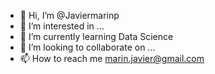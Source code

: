 - 👋 Hi, I’m @Javiermarinp
- 👀 I’m interested in ...
- 🌱 I’m currently learning Data Science
- 💞️ I’m looking to collaborate on ...
- 📫 How to reach me marin.javier@gmail.com

<!---
Javiermarinp/Javiermarinp is a ✨ special ✨ repository because its `README.md` (this file) appears on your GitHub profile.
You can click the Preview link to take a look at your changes.
--->
